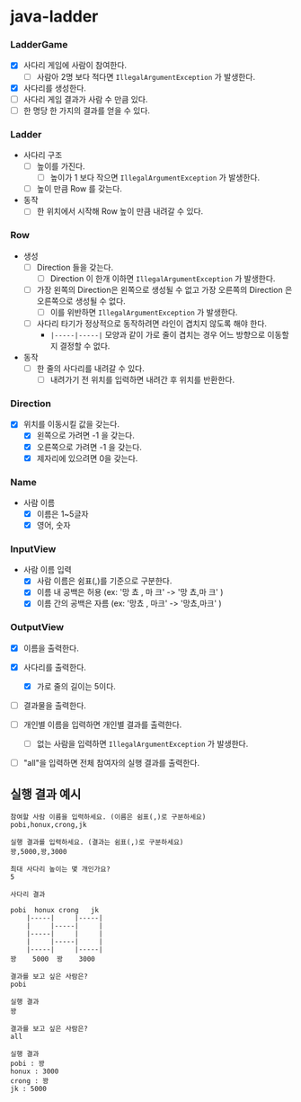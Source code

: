 # java-ladder

### LadderGame
- [x] 사다리 게임에 사람이 참여한다.
  - [ ] 사람아 2명 보다 적다면 `IllegalArgumentException` 가 발생한다.
- [x] 사다리를 생성한다.
- [ ] 사다리 게임 결과가 사람 수 만큼 있다.
- [ ] 한 명당 한 가지의 결과를 얻을 수 있다.

### Ladder
- 사다리 구조
  - [ ] 높이를 가진다.
    - [ ] 높이가 1 보다 작으면 `IllegalArgumentException` 가 발생한다.
  - [ ] 높이 만큼 Row 를 갖는다.
- 동작
  - [ ] 한 위치에서 시작해 Row 높이 만큼 내려갈 수 있다.

### Row
- 생성
  - [ ] Direction 들을 갖는다.
    - [ ] Direction 이 한개 이하면 `IllegalArgumentException` 가 발생한다.
  - [ ] 가장 왼쪽의 Direction은 왼쪽으로 생성될 수 없고 가장 오른쪽의 Direction 은 오른쪽으로 생성될 수 없다.
    - [ ] 이를 위반하면 `IllegalArgumentException` 가 발생한다.
  - [ ] 사다리 타기가 정상적으로 동작하려면 라인이 겹치지 않도록 해야 한다.
    - `|-----|-----|` 모양과 같이 가로 줄이 겹치는 경우 어느 방향으로 이동할지 결정할 수 없다.
- 동작
  - [ ] 한 줄의 사다리를 내려갈 수 있다.
    - [ ] 내려가기 전 위치를 입력하면 내려간 후 위치를 반환한다.

### Direction
- [x] 위치를 이동시킬 값을 갖는다.
  - [x] 왼쪽으로 가려면 -1 을 갖는다.
  - [x] 오른쪽으로 가려면 -1 을 갖는다.
  - [x] 제자리에 있으려면 0을 갖는다.

### Name
- 사람 이름
  - [x] 이름은 1~5글자 
  - [x] 영어, 숫자

### InputView
- 사람 이름 입력
  - [x] 사람 이름은 쉼표(,)를 기준으로 구분한다.
  - [x] 이름 내 공백은 허용 (ex: '망 쵸 , 마       크' -> '망 쵸,마       크' )
  - [x] 이름 간의 공백은 자름 (ex: '망쵸 , 마크' -> '망쵸,마크' )

### OutputView
- [x] 이름을 출력한다.
- [x] 사다리를 출력한다. 
  - [x] 가로 줄의 길이는 5이다.
- [ ] 결과물을 출력한다.
- [ ] 개인별 이름을 입력하면 개인별 결과를 출력한다.
  - [ ] 없는 사람을 입력하면 `IllegalArgumentException` 가 발생한다.
- [ ] "all"을 입력하면 전체 참여자의 실행 결과를 출력한다.


## 실행 결과 예시

```text
참여할 사람 이름을 입력하세요. (이름은 쉼표(,)로 구분하세요)
pobi,honux,crong,jk

실행 결과를 입력하세요. (결과는 쉼표(,)로 구분하세요)
꽝,5000,꽝,3000

최대 사다리 높이는 몇 개인가요?
5

사다리 결과

pobi  honux crong   jk
    |-----|     |-----|
    |     |-----|     |
    |-----|     |     |
    |     |-----|     |
    |-----|     |-----|
꽝    5000  꽝    3000

결과를 보고 싶은 사람은?
pobi

실행 결과
꽝

결과를 보고 싶은 사람은?
all

실행 결과
pobi : 꽝
honux : 3000
crong : 꽝
jk : 5000
```
